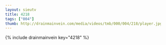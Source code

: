 ```yaml
--- 
layout: sieutv
title: 4218
tags: ["004"]
thumb: http://drainmainvein.com/media/videos/tmb/000/004/218/player.jpg
---
```

{% include drainmainvein key="4218" %} 
